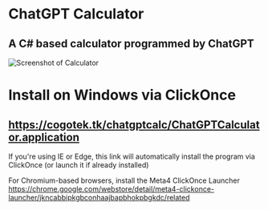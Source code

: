 # ChatGPT Calculator
## A C# based calculator programmed by ChatGPT
![Screenshot of Calculator](https://cdn.discordapp.com/attachments/991252131799634043/1056428959845326848/image.png)
# Install on Windows via ClickOnce
## https://cogotek.tk/chatgptcalc/ChatGPTCalculator.application
If you're using IE or Edge, this link will automatically install the program via ClickOnce (or launch it if already installed)

For Chromium-based browsers, install the Meta4 ClickOnce Launcher
https://chrome.google.com/webstore/detail/meta4-clickonce-launcher/jkncabbipkgbconhaajbapbhokpbgkdc/related
